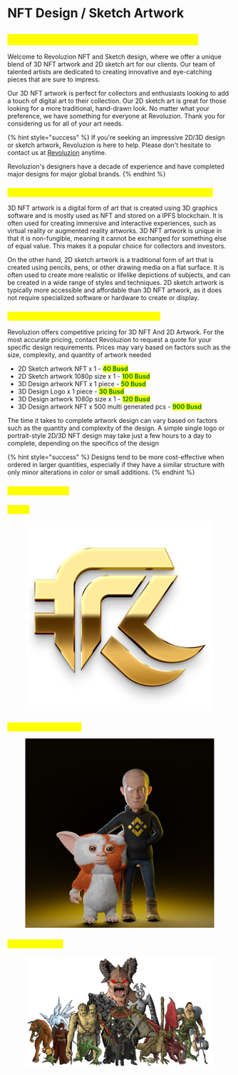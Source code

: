 # NFT Design / Sketch Artwork

## <mark style="color:yellow;">NFT Design / Sketch Artwork Introduction</mark>

Welcome to Revoluzion NFT and Sketch design, where we offer a unique blend of 3D NFT artwork and 2D sketch art for our clients. Our team of talented artists are dedicated to creating innovative and eye-catching pieces that are sure to impress.&#x20;

Our 3D NFT artwork is perfect for collectors and enthusiasts looking to add a touch of digital art to their collection. Our 2D sketch art is great for those looking for a more traditional, hand-drawn look. No matter what your preference, we have something for everyone at Revoluzion. Thank you for considering us for all of your art needs.

{% hint style="success" %}
If you're seeking an impressive 2D/3D design or sketch artwork, Revoluzion is here to help. Please don't hesitate to contact us at [Revoluzion](https://t.me/revoluziontoken) anytime.

Revoluzion's designers have a decade of experience and have completed major designs for major global brands.
{% endhint %}

### <mark style="color:yellow;">What Is The Difference Between 3D NFT And 2D Artwork?</mark>

3D NFT artwork is a digital form of art that is created using 3D graphics software and is mostly used as NFT and stored on a IPFS blockchain. It is often used for creating immersive and interactive experiences, such as virtual reality or augmented reality artworks. 3D NFT artwork is unique in that it is non-fungible, meaning it cannot be exchanged for something else of equal value. This makes it a popular choice for collectors and investors.

On the other hand, 2D sketch artwork is a traditional form of art that is created using pencils, pens, or other drawing media on a flat surface. It is often used to create more realistic or lifelike depictions of subjects, and can be created in a wide range of styles and techniques. 2D sketch artwork is typically more accessible and affordable than 3D NFT artwork, as it does not require specialized software or hardware to create or display.

### <mark style="color:yellow;">3D NFT And 2D Artwork Rate & Time Frame</mark>

Revoluzion offers competitive pricing for 3D NFT And 2D Artwork. For the most accurate pricing, contact Revoluzion to request a quote for your specific design requirements. Prices may vary based on factors such as the size, complexity, and quantity of artwork needed

* 2D Sketch artwork NFT x 1 - <mark style="color:green;">**40 Busd**</mark>
* 2D Sketch artwork 1080p size x 1 - <mark style="color:green;">**100 Busd**</mark>
* 3D Design artwork NFT x 1 piece - <mark style="color:green;">**50 Busd**</mark>
* 3D Design Logo x 1 piece - <mark style="color:yellow;"></mark> <mark style="color:green;">**30 Busd**</mark>
* 3D Design artwork 1080p size x 1 - <mark style="color:green;">**120 Busd**</mark>
* 3D Design artwork NFT x 500 multi generated pcs - <mark style="color:green;">**900 Busd**</mark>

The time it takes to complete artwork design can vary based on factors such as the quantity and complexity of the design. A simple single logo or portrait-style 2D/3D NFT design may take just a few hours to a day to complete, depending on the specifics of the design

{% hint style="success" %}
Designs tend to be more cost-effective when ordered in larger quantities, especially if they have a similar structure with only minor alterations in color or small additions.
{% endhint %}

### <mark style="color:yellow;">Sample Artworks</mark>

### <mark style="color:yellow;">Logos</mark>

<figure><img src="../.gitbook/assets/RevoluzionLogo.png" alt=""><figcaption></figcaption></figure>

### <mark style="color:yellow;">Sample NFT Artwork</mark>

<figure><img src="../.gitbook/assets/photo_2022-12-12_23-19-59.jpg" alt=""><figcaption></figcaption></figure>

### <mark style="color:yellow;">Sketch Artwork</mark>

<figure><img src="../.gitbook/assets/apocpromo.png" alt=""><figcaption></figcaption></figure>
